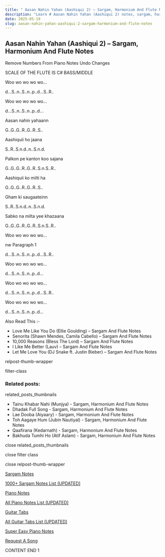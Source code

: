 ```yaml
---
title: " Aasan Nahin Yahan (Aashiqui 2) – Sargam, Harmonium And Flute Notes"
description: "Learn # Aasan Nahin Yahan (Aashiqui 2) notes, sargam, harmonium notations and flute notes. Easy step-by-step tutorial for beginners."
date: 2025-05-19
slug: aasan-nahin-yahan-aashiqui-2-sargam-harmonium-and-flute-notes
---
```


## Aasan Nahin Yahan (Aashiqui 2) – Sargam, Harmonium And Flute Notes

Remove Numbers From Piano Notes
Undo Changes

SCALE OF THE FLUTE IS C# BASS/MIDDLE

Woo wo wo wo wo…

d…S..n..S..n..p..d…S..R..

Woo wo wo wo wo…

d…S..n..S..n..p..d…

Aasan nahin yahaann

G..G..G..R..G..R..S..

Aashiquii ho jaana

S..R..S.n.d..n..S.n.d.

Palkon pe kanton koo sajana

G..G..G..R..G..R..S.n.S..R..

Aashiquii ko milti ha

G..G..G..R..G..R..S..

Gham ki saugaateinn

S..R..S.n.d..n..S.n.d.

Sabko na milta yee khazaana

G..G..G..R..G..R..S.n.S..R..

Woo wo wo wo wo…

nw Paragraph 1

d…S..n..S..n..p..d…S..R..

Woo wo wo wo wo…

d…S..n..S..n..p..d…

Woo wo wo wo wo…

d…S..n..S..n..p..d…S..R..

Woo wo wo wo wo…

d…S..n..S..n..p..d…

Also Read This :-

- Love Me Like You Do (Ellie Goulding) – Sargam And Flute Notes
- Senorita (Shawn Mendes, Camila Cabello) – Sargam And Flute Notes
- 10,000 Reasons (Bless The Lord) – Sargam And Flute Notes
- I Like Me Better (Lauv) – Sargam And Flute Notes
- Let Me Love You (DJ Snake ft. Justin Bieber) – Sargam And Flute Notes

relpost-thumb-wrapper

filter-class

### Related posts:

related_posts_thumbnails

- Tainu Khabar Nahi (Munjya) - Sargam, Harmonium And Flute Notes
- Dhadak Full Song - Sargam, Harmonium And Flute Notes
- Lae Dooba (Aiyaary) - Sargam, Harmonium And Flute Notes
- Toh Aagaye Hum (Jubin Nautiyal) - Sargam, Harmonium And Flute Notes
- Qaafirana (Kedarnath) - Sargam, Harmonium And Flute Notes
- Bakhuda Tumhi Ho (Atif Aslam) - Sargam, Harmonium And Flute Notes

close related_posts_thumbnails

close filter class

close relpost-thumb-wrapper

[Sargam Notes](/sargam-notes.html)

[1000+ Sargam Notes List (UPDATED)](/all-songs-list-sargam-notes.html)

[Piano Notes](/piano-notes.html)

[All Piano Notes List (UPDATED)](/all-songs-list-piano-notes.html)

[Guitar Tabs](/guitar-tabs.html)

[All Guitar Tabs List (UPDATED)](/all-songs-list-guitar-tabs.html)

[Super Easy Piano Notes](https://studywall.in/)

[Request A Song](/request-a-song.html)

CONTENT END 1
